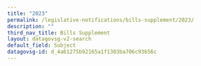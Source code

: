 ```yaml
---
title: "2023"
permalink: /legislative-notifications/bills-supplement/2023/
description: ""
third_nav_title: Bills Supplement
layout: datagovsg-v2-search
default_field: Subject
datagovsg-id: d_4a61275b92165a1f1303ba706c93656c
---
```

